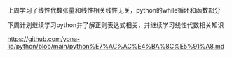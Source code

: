 上周学习了线性代数张量和线性相关线性无关，python的while循环和函数部分

下周计划继续学习python并了解正则表达式相关，并继续学习线性代数相关知识

https://github.com/yona-lia/python/blob/main/python%E7%AC%AC%E4%BA%8C%E5%91%A8.md

